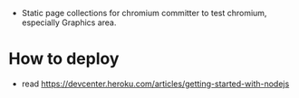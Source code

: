 * Static page collections for chromium committer to test chromium, especially Graphics area.

# How to deploy
* read https://devcenter.heroku.com/articles/getting-started-with-nodejs
